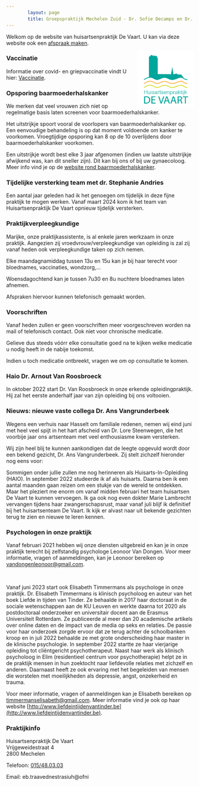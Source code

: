 ```yaml
---
        layout: page
        title: Groepspraktijk Mechelen Zuid - Dr. Sofie Decamps en Dr. Sofie Van Tongelen
---
```


Welkom op de website van huisartsenpraktijk De Vaart. U kan via deze website ook een <a href="https://www.introlution.be/clientwebsites/doctorwebsite_2/logincustom.aspx?domain=huisartsendevaart.be" target="_blank">afspraak maken</a>. 

<img src="/images/Logo_RGB.png" width="30%" align="right"/>

### Vaccinatie

Informatie over covid- en griepvaccinatie vindt U hier: [Vaccinatie](covid.html).

### Opsporing baarmoederhalskanker

We merken dat veel vrouwen zich niet op regelmatige basis laten screenen voor baarmoederhalskanker.

Het uitstrijkje spoort vooral de voorlopers van baarmoederhalskanker op. Een eenvoudige behandeling is op dat moment voldoende om kanker te voorkomen. Vroegtijdige opsporing kan 8 op de 10 overlijdens door baarmoederhalskanker voorkomen.

Een uitstrijkje wordt best elke 3 jaar afgenomen (indien uw laatste uitstrijkje afwijkend was, kan dit sneller zijn). Dit kan bij ons of bij uw gynaecoloog.
Meer info vind je op de [website rond baarmoederhalskanker](https://baarmoederhalskanker.bevolkingsonderzoek.be/nl).

### Tijdelijke versterking team met dr. Stephanie Andries

Een aantal jaar geleden had ik het genoegen om tijdelijk in deze fijne praktijk te mogen werken.
Vanaf maart 2024 kom ik het team van Huisartsenpraktijk De Vaart opnieuw tijdelijk versterken.

### Praktijkverpleegkundige

Marijke, onze praktijkassistente, is al enkele jaren werkzaam in onze praktijk. Aangezien zij vroedvrouw/verpleegkundige van opleiding is zal zij vanaf heden ook verpleegkundige taken op zich nemen.

Elke maandagnamiddag tussen 13u en 15u kan je bij haar terecht voor bloednames, vaccinaties, wondzorg,…

Woensdagochtend kan je tussen 7u30 en 8u nuchtere bloednames laten afnemen.

Afspraken hiervoor kunnen telefonisch gemaakt worden.

### Voorschriften

Vanaf heden zullen er geen voorschriften meer voorgeschreven worden na mail of telefonisch contact. Ook niet voor chronische medicatie.

Gelieve dus steeds vóórr elke consultatie goed na te kijken welke medicatie u nodig heeft in de nabije toekomst.

Indien u toch medicatie ontbreekt, vragen we om op consultatie te komen.

### Haio Dr. Arnout Van Roosbroeck

In oktober 2022 start Dr. Van Roosbroeck in onze erkende opleidingpraktijk. Hij zal het eerste anderhalf jaar van zijn opleiding bij ons voltooien. 

### Nieuws: nieuwe vaste collega Dr. Ans Vangrunderbeek

Wegens een verhuis naar Hasselt om familiale redenen, nemen wij eind juni met heel veel spijt in het hart afscheid van Dr. Lore Steenwegen, die het voorbije jaar ons artsenteam met veel enthousiasme kwam versterken.

Wij zijn heel blij te kunnen aankondigen dat de leegte opgevuld wordt door een bekend gezicht, Dr. Ans Vangrunderbeek. Zij stelt zichzelf hieronder nog eens voor:

Sommigen onder jullie zullen me nog herinneren als Huisarts-In-Opleiding (HAIO). In september 2022 studeerde ik af als huisarts. Daarna ben ik een aantal maanden gaan reizen om een stukje van de wereld te ontdekken. Maar het pleziert me enorm om vanaf midden februari het team huisartsen De Vaart te kunnen vervoegen. Ik ga ook nog even dokter Marie Lambrecht vervangen tijdens haar zwangerschapsrust, maar vanaf juli blijf ik definitief bij het huisartsenteam De Vaart. Ik kijk er alvast naar uit bekende gezichten terug te zien en nieuwe te leren kennen.

### Psychologen in onze praktijk

Vanaf februari 2021 hebben wij onze diensten uitgebreid en kan je in onze praktijk terecht bij zelfstandig psychologe Leonoor Van Dongen. Voor meer informatie, vragen of aanmeldingen, kan je Leonoor bereiken op [vandongenleonoor@gmail.com](vandongenleonoor@gmail.com).

<br>

Vanaf juni 2023 start ook Elisabeth Timmermans als psychologe in onze praktijk. Dr. Elisabeth Timmermans is klinisch psycholoog en auteur van het boek Liefde in tijden van Tinder. Ze behaalde in 2017 haar doctoraat in de sociale wetenschappen aan de KU Leuven en werkte daarna tot 2020 als postdoctoraal onderzoeker en universitair docent aan de Erasmus Universiteit Rotterdam. Ze publiceerde al meer dan 20 academische artikels over online daten en de impact van de media op seks en relaties. De passie voor haar onderzoek zorgde ervoor dat ze terug achter de schoolbanken kroop en in juli 2022 behaalde ze met grote onderscheiding haar master in de klinische psychologie. In september 2022 startte ze haar vierjarige opleiding tot cliëntgericht psychotherapeut. Naast haar werk als klinisch psycholoog in Elim (residentieel centrum voor psychotherapie) helpt ze in de praktijk mensen in hun zoektocht naar liefdevolle relaties met zichzelf en anderen. Daarnaast heeft ze ook ervaring met het begeleiden van mensen die worstelen met moeilijkheden als depressie, angst, onzekerheid en trauma.
 
Voor meer informatie, vragen of aanmeldingen kan je Elisabeth bereiken op [timmermanselisabeth@gmail.com](timmermanselisabeth@gmail.com). Meer informatie vind je ook op haar website [http://www.liefdeintijdenvantinder.be](http://www.liefdeintijdenvantinder.be).

### Praktijkinfo

<p>
Huisartsenpraktijk De Vaart<br>
Vrijgeweidestraat 4<br>
2800 Mechelen<br>
</p>
<p>
Telefoon: <a href="tel:015/48.03.03">015/48.03.03</a>
</p>

<p>
Email: <span class="doeeensraar">eb.traavednestrasiuh@ofni</span>
</p>